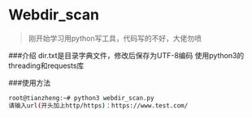 # Webdir_scan

>刚开始学习用python写工具，代码写的不好，大佬勿喷

###介绍
dir.txt是目录字典文件，修改后保存为UTF-8编码
使用python3的threading和requests库

###使用方法
```bash
root@tianzheng:~# python3 webdir_scan.py
请输入url(开头加上http/https)：https://www.test.com/
```

